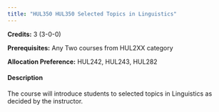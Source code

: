```yaml
---
title: "HUL350 HUL350 Selected Topics in Linguistics"
---
```

**Credits:** 3 (3-0-0)

**Prerequisites:** Any Two courses from HUL2XX category 

**Allocation Preference:** HUL242, HUL243, HUL282

#### Description
The course will introduce students to selected topics in Linguistics as decided by the instructor.